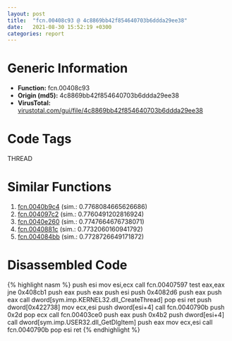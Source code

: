 ```yaml
---
layout: post
title:  "fcn.00408c93 @ 4c8869bb42f854640703b6ddda29ee38"
date:   2021-08-30 15:52:19 +0300
categories: report
---
```


# Generic Information
- **Function:** fcn.00408c93
- **Origin (md5):** 4c8869bb42f854640703b6ddda29ee38
- **VirusTotal:** [virustotal.com/gui/file/4c8869bb42f854640703b6ddda29ee38][virustotal_ref]

# Code Tags
<span class="tag" id="THREAD">THREAD</span>


# Similar Functions

1. [fcn.0040b9c4][similar_1_ref] (sim.: 0.7768084665626686)
2. [fcn.004097c2][similar_2_ref] (sim.: 0.7760491202816924)
3. [fcn.0040e260][similar_3_ref] (sim.: 0.7747664676738071)
4. [fcn.0040881c][similar_4_ref] (sim.: 0.7732060160941792)
5. [fcn.004084bb][similar_5_ref] (sim.: 0.7728726649171872)


# Disassembled Code

{% highlight nasm %}
push esi
mov esi,ecx
call fcn.00407597
test eax,eax
jne 0x408cb1
push eax
push eax
push esi
push 0x4082d6
push eax
push eax
call dword[sym.imp.KERNEL32.dll_CreateThread]
pop esi
ret 
push dword[0x422738]
mov ecx,esi
push dword[esi+4]
call fcn.0040790b
push 0x2d
pop ecx
call fcn.00403ce0
push eax
push 0x4b2
push dword[esi+4]
call dword[sym.imp.USER32.dll_GetDlgItem]
push eax
mov ecx,esi
call fcn.0040790b
pop esi
ret 
{% endhighlight %}


[similar_1_ref]: /report/fcn.0040b9c4@4e7335a256154dbc07a5bd862e9622fe
[similar_2_ref]: /report/fcn.004097c2@f40e41234bc244856083b8839ad797e1
[similar_3_ref]: /report/fcn.0040e260@c299206e1e94de2392d4dd9464d03d54
[similar_4_ref]: /report/fcn.0040881c@1fd683a7f72f257d6d6de6e845d6c40a
[similar_5_ref]: /report/fcn.004084bb@f9b80f61ad003ebdee20dab4a0087d2a
[virustotal_ref]: https://www.virustotal.com/gui/file/4c8869bb42f854640703b6ddda29ee38